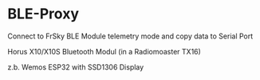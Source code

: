# BLE-Proxy
Connect to FrSky BLE Module telemetry mode and copy data to Serial Port

Horus X10/X10S Bluetooth Modul (in a Radiomoaster TX16) 

z.b. Wemos ESP32 with SSD1306 Display

